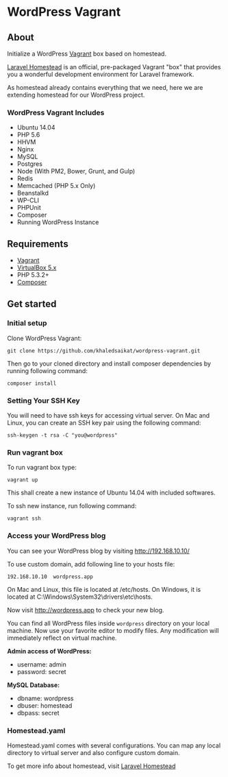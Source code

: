 # WordPress Vagrant

## About

Initialize a WordPress [Vagrant](https://www.vagrantup.com/) box based on homestead.

[Laravel Homestead](http://laravel.com/docs/5.1/homestead) is an official, pre-packaged Vagrant "box" that provides you a wonderful development environment for Laravel framework.

As homestead already contains everything that we need, here we are extending homestead for our WordPress project.

### WordPress Vagrant Includes

- Ubuntu 14.04
- PHP 5.6
- HHVM
- Nginx
- MySQL
- Postgres
- Node (With PM2, Bower, Grunt, and Gulp)
- Redis
- Memcached (PHP 5.x Only)
- Beanstalkd
- WP-CLI
- PHPUnit
- Composer
- Running WordPress Instance

## Requirements

- [Vagrant](http://www.vagrantup.com/downloads.html)
- [VirtualBox 5.x](https://www.virtualbox.org/wiki/Downloads)
- PHP 5.3.2+
- [Composer](https://getcomposer.org/doc/00-intro.md)

## Get started

### Initial setup

Clone WordPress Vagrant:

```
git clone https://github.com/khaledsaikat/wordpress-vagrant.git
```

Then go to your cloned directory and install composer dependencies by running following command:

```
composer install
```

### Setting Your SSH Key
You will need to have ssh keys for accessing virtual server. On Mac and Linux, you can create an SSH key pair using the following command:

```
ssh-keygen -t rsa -C "you@wordpress"
```

### Run vagrant box

To run vagrant box type:

```
vagrant up
```

This shall create a new instance of Ubuntu 14.04 with included softwares.

To ssh new instance, run following command:

```
vagrant ssh
```

### Access your WordPress blog

You can see your WordPress blog by visiting http://192.168.10.10/

To use custom domain, add following line to your hosts file:

```
192.168.10.10  wordpress.app
```

On Mac and Linux, this file is located at /etc/hosts. On Windows, it is located at C:\Windows\System32\drivers\etc\hosts.

Now visit http://wordpress.app to check your new blog.

You can find all WordPress files inside `wordpress` directory on your local machine. Now use your favorite editor to modify files. Any modification will immediately reflect on virtual machine.

**Admin access of WordPress:**
- username: admin
- password: secret

**MySQL Database:**
- dbname: wordpress
- dbuser: homestead
- dbpass: secret

### Homestead.yaml

Homestead.yaml comes with several configurations. You can map any local directory to virtual server and also configure custom domain.

To get more info about homestead, visit [Laravel Homestead](http://laravel.com/docs/5.1/homestead)
